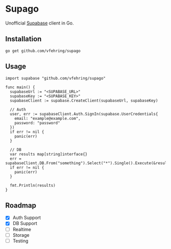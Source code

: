 # Supago

Unofficial [Supabase](https://supabase.com) client in Go.

## Installation
```
go get github.com/vfehring/supago
```

## Usage
```golang
import supabase "github.com/vfehring/supago"

func main() {
  supabaseUrl := "<SUPABASE_URL>"
  supabaseKey := "<SUPABASE_KEY>"
  supabaseClient := supabase.CreateClient(supabaseUrl, supabaseKey)

  // Auth
  user, err := supabaseClient.Auth.SignIn(supabase.UserCredentials{
    email: "example@example.com",
    password: "password"
  })
  if err != nil {
    panic(err)
  }

  // DB
  var results map[string]interface{}
  err = supabaseClient.DB.From("something").Select("*").Single().Execute(&results)
  if err != nil {
    panic(err)
  }

  fmt.Println(results)
}
```

## Roadmap
- [x] Auth Support
- [x] DB Support
- [ ] Realtime
- [ ] Storage
- [ ] Testing
